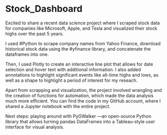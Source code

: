 # Stock_Dashboard
Excited to share a recent data science project where I scraped stock data for companies like Microsoft, Apple, and Tesla and visualized their stock highs over the past 5 years.

I used #Python to scrape company names from Yahoo Finance, download historical stock data using the #yfinance library, and concatenate the dataframes into one. 

Then, I used Plotly to create an interactive line plot that allows for date selection and hover text with additional information. I also added annotations to highlight significant events like all-time highs and lows, as well as a shape to highlight a period of interest for my reseach.

Apart from scrapping and visualization, the project involved wrangling and the creation of functions for automation, which made the data analysis much more efficient. You can find the code in my GitHub account, where I shared a Jupyter notebook with the entire project.

Next steps: playing around with PyGWalker —an open-source Python library that allows turning pandas DataFrames into a Tableau-style user interface for visual analysis. 
